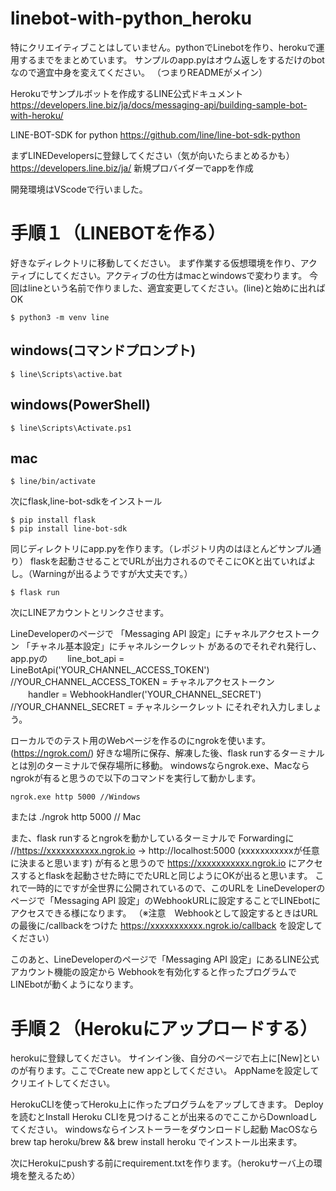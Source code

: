 # linebot-with-python_heroku

特にクリエイティブことはしていません。pythonでLinebotを作り、herokuで運用するまでをまとめています。
サンプルのapp.pyはオウム返しをするだけのbotなので適宜中身を変えてください。
（つまりREADMEがメイン）

Herokuでサンプルボットを作成するLINE公式ドキュメント
https://developers.line.biz/ja/docs/messaging-api/building-sample-bot-with-heroku/

LINE-BOT-SDK for python
https://github.com/line/line-bot-sdk-python

まずLINEDevelopersに登録してください（気が向いたらまとめるかも）
https://developers.line.biz/ja/
新規プロバイダーでappを作成

開発環境はVScodeで行いました。

手順１（LINEBOTを作る）
=====

好きなディレクトリに移動してください。
まず作業する仮想環境を作り、アクティブにしてください。アクティブの仕方はmacとwindowsで変わります。
今回はlineという名前で作りました、適宜変更してください。(line)と始めに出ればOK

    $ python3 -m venv line

windows(コマンドプロンプト)
--------

    $ line\Scripts\active.bat

windows(PowerShell)
--------

    $ line\Scripts\Activate.ps1

mac
--------

    $ line/bin/activate
    

次にflask,line-bot-sdkをインストール

    $ pip install flask
    $ pip install line-bot-sdk
    

同じディレクトリにapp.pyを作ります。（レポジトリ内のはほとんどサンプル通り）
flaskを起動させることでURLが出力されるのでそこにOKと出ていればよし。（Warningが出るようですが大丈夫です。）


    $ flask run

次にLINEアカウントとリンクさせます。

LineDeveloperのページで
「Messaging API 設定」にチャネルアクセストークン
「チャネル基本設定」にチャネルシークレット
があるのでそれぞれ発行し、app.pyの
　　line_bot_api = LineBotApi('YOUR_CHANNEL_ACCESS_TOKEN') //YOUR_CHANNEL_ACCESS_TOKEN = チャネルアクセストークン
　　handler = WebhookHandler('YOUR_CHANNEL_SECRET') //YOUR_CHANNEL_SECRET = チャネルシークレット
にそれぞれ入力しましょう。

ローカルでのテスト用のWebページを作るのにngrokを使います。(https://ngrok.com/)
好きな場所に保存、解凍した後、flask runするターミナルとは別のターミナルで保存場所に移動。
windowsならngrok.exe、Macならngrokが有ると思うので以下のコマンドを実行して動かします。

    ngrok.exe http 5000 //Windows
または
    ./ngrok http 5000 // Mac

また、flask runするとngrokを動かしているターミナルで
Forwardingに
    //https://xxxxxxxxxxx.ngrok.io -> http://localhost:5000 (xxxxxxxxxxxが任意に決まると思います)
が有ると思うので
https://xxxxxxxxxxx.ngrok.io にアクセスするとflaskを起動させた時にでたURLと同じようにOKが出ると思います。
これで一時的にですが全世界に公開されているので、このURLを
LineDeveloperのページで「Messaging API 設定」のWebhookURLに設定することでLINEbotにアクセスできる様になります。
（※注意　Webhookとして設定するときはURLの最後に/callbackをつけた https://xxxxxxxxxxx.ngrok.io/callback を設定してください）

このあと、LineDeveloperのページで「Messaging API 設定」にあるLINE公式アカウント機能の設定から
Webhookを有効化すると作ったプログラムでLINEbotが動くようになります。


手順２（Herokuにアップロードする）
=====

herokuに登録してください。
サインイン後、自分のページで右上に[New]といのが有ります。ここでCreate new appとしてください。
AppNameを設定してクリエイトしてください。

HerokuCLIを使ってHeroku上に作ったプログラムをアップしてきます。
Deployを読むとInstall Heroku CLIを見つけることが出来るのでここからDownloadしてください。
windowsならインストーラーをダウンロードし起動
MacOSなら
     brew tap heroku/brew && brew install heroku
でインストール出来ます。

次にHerokuにpushする前にrequirement.txtを作ります。（herokuサーバ上の環境を整えるため）
